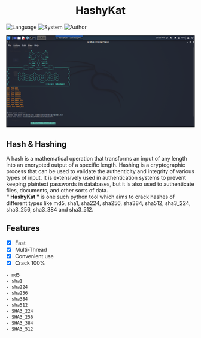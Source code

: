 <h1 align="center"> HashyKat </h1>

![Language](https://img.shields.io/badge/Language-Python-pink.svg)
![System](https://img.shields.io/badge/System-Linux-red)
![Author](https://img.shields.io/badge/Author-Anuj-yellow)

![](hashy.Kat.png)

## Hash & Hashing
A hash is a mathematical operation that transforms an input of any length into an encrypted output of a specific length. Hashing is a cryptographic process that can be used to validate the authenticity and integrity of various types of input. It is extensively used in authentication systems to prevent keeping plaintext passwords in databases, but it is also used to authenticate files, documents, and other sorts of data. <br>
<b> " HashyKat " </b> is one such python tool which aims to crack hashes of different types like md5, sha1, sha224, sha256, sha384, sha512, sha3_224, sha3_256, sha3_384 and 
sha3_512.



## Features
- [x] Fast
- [x] Multi-Thread
- [x] Convenient use
- [x] Crack 100%

```
- md5
- sha1
- sha224
- sha256 
- sha384
- sha512
- SHA3_224
- SHA3_256
- SHA3_384
- SHA3_512

